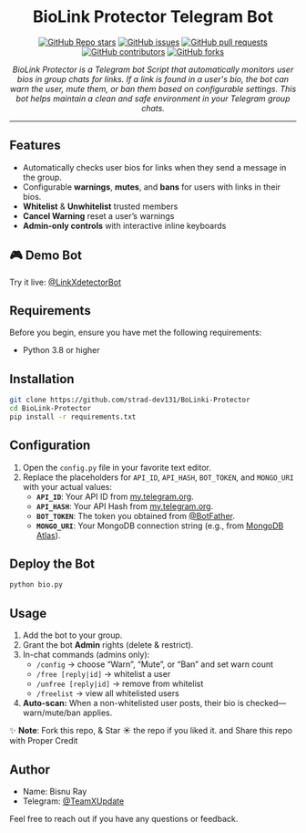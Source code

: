 <h1 align="center">BioLink Protector Telegram Bot</h1>

<p align="center">
  <a href="https://github.com/strad-dev131/BioLink-Protector"><img src="https://img.shields.io/github/stars/strad-dev131/BioLink-Protector?color=blue&style=flat" alt="GitHub Repo stars"></a>
  <a href="https://github.com/strad-dev131/BioLink-Protector/issues"><img src="https://img.shields.io/github/issues/strad-dev131/BioLink-Protector" alt="GitHub issues"></a>
  <a href="https://github.com/strad-dev131/BioLink-Protector/pulls"><img src="https://img.shields.io/github/issues-pr/strad-dev131/BioLink-Protector" alt="GitHub pull requests"></a>
  <a href="https://github.com/strad-dev131/BioLink-Protector/graphs/contributors"><img src="https://img.shields.io/github/contributors/strad-dev131/BioLink-Protector?style=flat" alt="GitHub contributors"></a>
  <a href="https://github.com/strad-dev131/BioLink-Protector/network/members"><img src="https://img.shields.io/github/forks/strad-dev131/BioLink-Protector?style=flat" alt="GitHub forks"></a>
</p>

<p align="center">
  <em>BioLink Protector is a Telegram bot Script that automatically monitors user bios in group chats for links. If a link is found in a user's bio, the bot can warn the user, mute them, or ban them based on configurable settings. This bot helps maintain a clean and safe environment in your Telegram group chats.
</em>
</p>
<hr>

## Features

- Automatically checks user bios for links when they send a message in the group.
- Configurable **warnings**, **mutes**, and **bans** for users with links in their bios.
- **Whitelist** & **Unwhitelist** trusted members  
- **Cancel Warning** reset a user’s warnings  
- **Admin-only controls** with interactive inline keyboards

## 🎮 Demo Bot

Try it live: [@LinkXdetectorBot](https://t.me/LinkXdetectorBot)

## Requirements

Before you begin, ensure you have met the following requirements:

- Python 3.8 or higher

## Installation

```bash
git clone https://github.com/strad-dev131/BoLinki-Protector
cd BioLink-Protector
pip install -r requirements.txt

```

## Configuration

1. Open the `config.py` file in your favorite text editor.  
2. Replace the placeholders for `API_ID`, `API_HASH`, `BOT_TOKEN`, and `MONGO_URI` with your actual values:  
   - **`API_ID`**: Your API ID from [my.telegram.org](https://my.telegram.org).  
   - **`API_HASH`**: Your API Hash from [my.telegram.org](https://my.telegram.org).  
   - **`BOT_TOKEN`**: The token you obtained from [@BotFather](https://t.me/BotFather).  
   - **`MONGO_URI`**: Your MongoDB connection string (e.g., from [MongoDB Atlas](https://www.mongodb.com/cloud/atlas)).  

## Deploy the Bot

```sh
python bio.py
```

## Usage

1. Add the bot to your group.  
2. Grant the bot **Admin** rights (delete & restrict).  
3. In-chat commands (admins only):  
   - `/config` → choose “Warn”, “Mute”, or “Ban” and set warn count  
   - `/free [reply|id]` → whitelist a user  
   - `/unfree [reply|id]` → remove from whitelist  
   - `/freelist` → view all whitelisted users  
4. **Auto-scan:** When a non-whitelisted user posts, their bio is checked—warn/mute/ban applies.  


✨ **Note**: Fork this repo, & Star ☀️ the repo if you liked it. and Share this repo with Proper Credit

## Author

- Name: Bisnu Ray
- Telegram: [@TeamXUpdate](https://t.me/TeamXUpdate)

Feel free to reach out if you have any questions or feedback.
